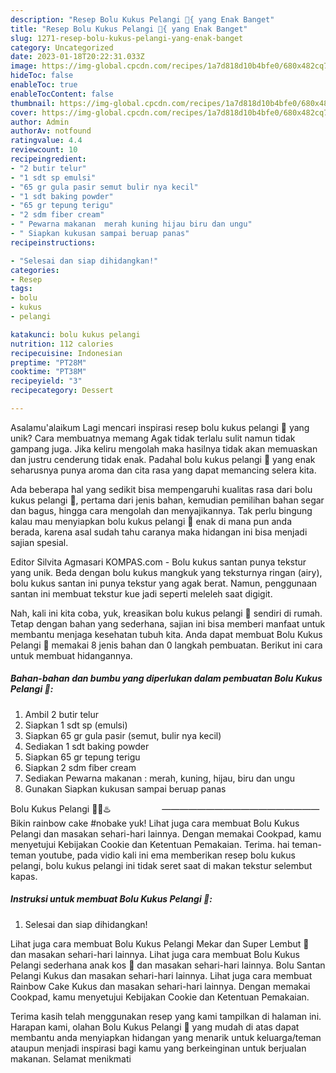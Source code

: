 ```yaml
---
description: "Resep Bolu Kukus Pelangi 🌈{ yang Enak Banget"
title: "Resep Bolu Kukus Pelangi 🌈{ yang Enak Banget"
slug: 1271-resep-bolu-kukus-pelangi-yang-enak-banget
category: Uncategorized
date: 2023-01-18T20:22:31.033Z
image: https://img-global.cpcdn.com/recipes/1a7d818d10b4bfe0/680x482cq70/bolu-kukus-pelangi-foto-resep-utama.jpg
hideToc: false
enableToc: true
enableTocContent: false
thumbnail: https://img-global.cpcdn.com/recipes/1a7d818d10b4bfe0/680x482cq70/bolu-kukus-pelangi-foto-resep-utama.jpg
cover: https://img-global.cpcdn.com/recipes/1a7d818d10b4bfe0/680x482cq70/bolu-kukus-pelangi-foto-resep-utama.jpg
author: Admin
authorAv: notfound
ratingvalue: 4.4
reviewcount: 10
recipeingredient:
- "2 butir telur"
- "1 sdt sp emulsi"
- "65 gr gula pasir semut bulir nya kecil"
- "1 sdt baking powder"
- "65 gr tepung terigu"
- "2 sdm fiber cream"
- " Pewarna makanan  merah kuning hijau biru dan ungu"
- " Siapkan kukusan sampai beruap panas"
recipeinstructions:

- "Selesai dan siap dihidangkan!"
categories:
- Resep
tags:
- bolu
- kukus
- pelangi

katakunci: bolu kukus pelangi 
nutrition: 112 calories
recipecuisine: Indonesian
preptime: "PT28M"
cooktime: "PT38M"
recipeyield: "3"
recipecategory: Dessert

---
```



Asalamu'alaikum Lagi mencari inspirasi resep bolu kukus pelangi 🌈 yang unik? Cara membuatnya memang Agak tidak terlalu sulit namun tidak gampang juga. Jika keliru mengolah maka hasilnya tidak akan memuaskan dan justru cenderung tidak enak. Padahal bolu kukus pelangi 🌈 yang enak seharusnya punya aroma dan cita rasa yang dapat memancing selera kita.


Ada beberapa hal yang sedikit bisa mempengaruhi kualitas rasa dari bolu kukus pelangi 🌈, pertama dari jenis bahan, kemudian pemilihan bahan segar dan bagus, hingga cara mengolah dan menyajikannya. Tak perlu bingung kalau mau menyiapkan bolu kukus pelangi 🌈 enak di mana pun anda berada, karena asal sudah tahu caranya maka hidangan ini bisa menjadi sajian spesial.

Editor Silvita Agmasari KOMPAS.com - Bolu kukus santan punya tekstur yang unik. Beda dengan bolu kukus mangkuk yang teksturnya ringan (airy), bolu kukus santan ini punya tekstur yang agak berat. Namun, penggunaan santan ini membuat tekstur kue jadi seperti meleleh saat digigit.


Nah, kali ini kita coba, yuk, kreasikan bolu kukus pelangi 🌈 sendiri di rumah. Tetap dengan bahan yang sederhana, sajian ini bisa memberi manfaat untuk membantu menjaga kesehatan tubuh kita. Anda dapat membuat Bolu Kukus Pelangi 🌈 memakai 8 jenis bahan dan 0 langkah pembuatan. Berikut ini cara untuk membuat hidangannya.

<!--inarticleads1-->

##### Bahan-bahan dan bumbu yang diperlukan dalam pembuatan Bolu Kukus Pelangi 🌈:

1. Ambil 2 butir telur
1. Siapkan 1 sdt sp (emulsi)
1. Siapkan 65 gr gula pasir (semut, bulir nya kecil)
1. Sediakan 1 sdt baking powder
1. Siapkan 65 gr tepung terigu
1. Siapkan 2 sdm fiber cream
1. Sediakan  Pewarna makanan : merah, kuning, hijau, biru dan ungu
1. Gunakan  Siapkan kukusan sampai beruap panas


Bolu Kukus Pelangi 🌈🍰♨️⠀⠀⠀⠀⠀⠀⠀⠀——————————————————Bikin rainbow cake #nobake yuk! Lihat juga cara membuat Bolu Kukus Pelangi dan masakan sehari-hari lainnya. Dengan memakai Cookpad, kamu menyetujui Kebijakan Cookie dan Ketentuan Pemakaian. Terima. hai teman-teman youtube, pada vidio kali ini ema memberikan resep bolu kukus pelangi, bolu kukus pelangi ini tidak seret saat di makan tekstur selembut kapas. 

<!--inarticleads2-->

##### Instruksi untuk membuat Bolu Kukus Pelangi 🌈:


1. Selesai dan siap dihidangkan!

Lihat juga cara membuat Bolu Kukus Pelangi Mekar dan Super Lembut 🌈 dan masakan sehari-hari lainnya. Lihat juga cara membuat Bolu Kukus Pelangi sederhana anak kos 🌈 dan masakan sehari-hari lainnya. Bolu Santan Pelangi Kukus dan masakan sehari-hari lainnya. Lihat juga cara membuat Rainbow Cake Kukus dan masakan sehari-hari lainnya. Dengan memakai Cookpad, kamu menyetujui Kebijakan Cookie dan Ketentuan Pemakaian. 

Terima kasih telah menggunakan resep yang kami tampilkan di halaman ini. Harapan kami, olahan Bolu Kukus Pelangi 🌈 yang mudah di atas dapat membantu anda menyiapkan hidangan yang menarik untuk keluarga/teman ataupun menjadi inspirasi bagi kamu yang berkeinginan untuk berjualan makanan. Selamat menikmati
